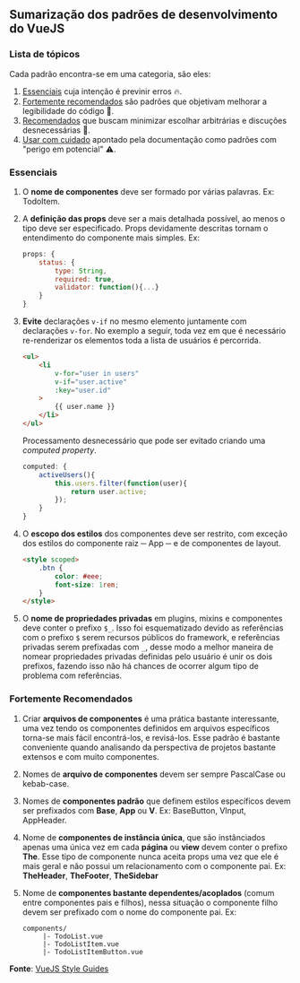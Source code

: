 ## Sumarização dos padrões de desenvolvimento do VueJS

### Lista de tópicos
Cada padrão encontra-se em uma categoria, são eles: 
1. [Essenciais](#essenciais) cuja intenção é previnir erros :fire:.
2. [Fortemente recomendados](#fortemente-recomendados) são padrões que objetivam melhorar a legibilidade do código :orange_book:.
3. [Recomendados]() que buscam minimizar escolhar arbitrárias e discuções desnecessárias :thought_balloon:.
4. [Usar com cuidado]() apontado pela documentação como padrões com "perigo em potencial" :warning:.

### Essenciais

1. O **nome de componentes** deve ser formado por várias palavras. Ex: TodoItem.
2. A **definição das props** deve ser a mais detalhada possível, ao menos
o tipo deve ser especificado. Props devidamente descritas tornam o entendimento
do componente mais simples. Ex:

     ```javascript
     props: {
         status: {
             type: String,
             required: true,
             validator: function(){...}
         }
     }
     ```
3. **Evite** declarações `v-if` no mesmo elemento juntamente com declarações `v-for`. 
No exemplo a seguir, toda vez em que é necessário re-renderizar os elementos toda
a lista de usuários é percorrida.

     ```html
     <ul>
         <li
             v-for="user in users"
             v-if="user.active"
             :key="user.id"
         >
             {{ user.name }}
         </li>
     </ul>
     ```

     Processamento desnecessário que pode ser evitado criando uma _computed property_.      
     
     ```javascript
     computed: {
         activeUsers(){
             this.users.filter(function(user){
                 return user.active;
             }); 
         }
     }
     ```
4. O **escopo dos estilos** dos componentes deve ser restrito, com exceção dos estilos
do componente raiz ─ App ─ e de componentes de layout.

    ```html
    <style scoped>
        .btn {
            color: #eee;
            font-size: 1rem;
        }
    </style>
    ```
5. O **nome de propriedades privadas** em plugins, mixins e componentes deve conter o prefixo
`$_`. Isso foi esquematizado devido as referências com o prefixo `$` serem recursos públicos do framework,
 e referências privadas serem prefixadas com `_`, desse modo a melhor maneira de nomear propriedades
 privadas definidas pelo usuário é unir os dois prefixos, fazendo isso não há chances de ocorrer
 algum tipo de problema com referências.

### Fortemente Recomendados

1. Criar **arquivos de componentes** é uma prática bastante interessante, uma vez tendo os componentes
definidos em arquivos específicos torna-se mais fácil encontrá-los, e revisá-los. Esse padrão é bastante 
conveniente quando analisando da perspectiva de projetos bastante extensos e com muito componentes.

2. Nomes de **arquivo de componentes** devem ser sempre PascalCase ou kebab-case.

3. Nomes de **componentes padrão** que definem estilos específicos devem ser prefixados com
**Base**, **App** ou **V**. Ex: BaseButton, VInput, AppHeader.

4. Nome de **componentes de instância única**, que são instânciados apenas uma única vez em cada **página** ou **view**
devem conter o prefixo **The**. Esse tipo de componente nunca aceita props uma vez que ele é mais geral e não possui
um relacionamento com o componente pai. Ex: **TheHeader**, **TheFooter**, **TheSidebar**

5. Nome de **componentes bastante dependentes/acoplados** (comum entre componentes pais e filhos), nessa situação
o componente filho devem ser prefixado com o nome do componente pai. Ex: 
     ```
     components/
          |- TodoList.vue
          |- TodoListItem.vue
          |- TodoListItemButton.vue
     ```

**Fonte**: [VueJS Style Guides](https://vuejs.org/v2/style-guide)
